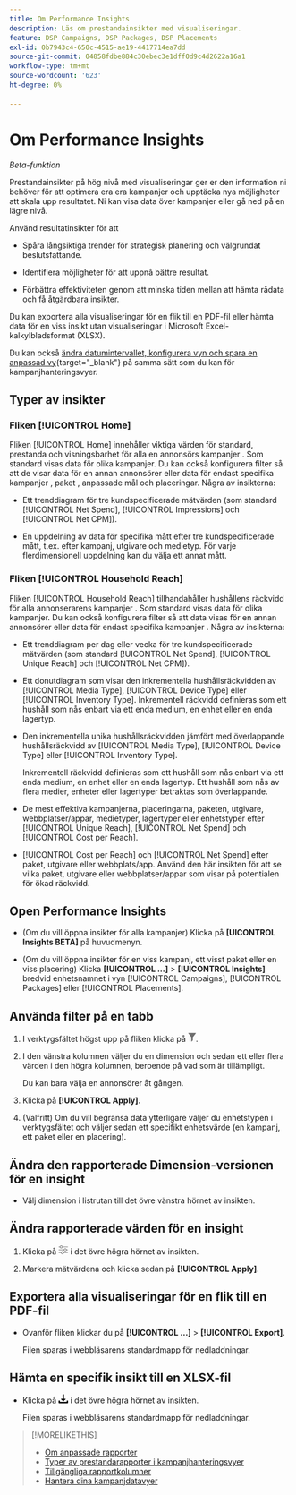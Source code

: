 ```yaml
---
title: Om Performance Insights
description: Läs om prestandainsikter med visualiseringar.
feature: DSP Campaigns, DSP Packages, DSP Placements
exl-id: 0b7943c4-650c-4515-ae19-4417714ea7dd
source-git-commit: 04858fdbe884c30ebec3e1dff0d9c4d2622a16a1
workflow-type: tm+mt
source-wordcount: '623'
ht-degree: 0%

---
```


# Om Performance Insights

*Beta-funktion*

<!-- Edit title and metadata as necessary -->

Prestandainsikter på hög nivå med visualiseringar ger er den information ni behöver för att optimera era era kampanjer och upptäcka nya möjligheter att skala upp resultatet. Ni kan visa data över kampanjer eller gå ned på en lägre nivå.

Använd resultatinsikter för att

* Spåra långsiktiga trender för strategisk planering och välgrundat beslutsfattande.

* Identifiera möjligheter för att uppnå bättre resultat.

* Förbättra effektiviteten genom att minska tiden mellan att hämta rådata och få åtgärdbara insikter.

Du kan exportera alla visualiseringar för en flik till en PDF-fil eller hämta data för en viss insikt utan visualiseringar i Microsoft Excel-kalkylbladsformat (XLSX).

Du kan också [ändra datumintervallet, konfigurera vyn och spara en anpassad vy](/help/dsp/campaign-management/reports/campaign-data-views-manage.md){target="_blank"} på samma sätt som du kan för kampanjhanteringsvyer.

## Typer av insikter

### Fliken [!UICONTROL Home]

Fliken [!UICONTROL Home] innehåller viktiga värden för standard, prestanda och visningsbarhet för alla en annonsörs kampanjer <!-- active only? -->. Som standard visas data för olika kampanjer. Du kan också konfigurera filter så att de visar data för en annan annonsörer eller data för endast specifika kampanjer <!-- active only? -->, paket <!-- active only? -->, anpassade mål och placeringar<!-- active only? -->. Några av insikterna:

* Ett trenddiagram för tre kundspecificerade mätvärden (som standard [!UICONTROL Net Spend], [!UICONTROL Impressions] och [!UICONTROL Net CPM]).

* En uppdelning av data för specifika mått efter tre kundspecificerade mått, t.ex. efter kampanj, utgivare och medietyp. För varje flerdimensionell uppdelning kan du välja ett annat mått.

### Fliken [!UICONTROL Household Reach]

Fliken [!UICONTROL Household Reach] tillhandahåller hushållens räckvidd för alla annonserarens kampanjer <!-- active only? -->. Som standard visas data för olika kampanjer. Du kan också konfigurera filter så att data visas för en annan annonsörer eller data för endast specifika kampanjer <!-- active only? -->. Några av insikterna:

* Ett trenddiagram per dag eller vecka för tre kundspecificerade mätvärden (som standard [!UICONTROL Net Spend], [!UICONTROL Unique Reach] och [!UICONTROL Net CPM]).

* Ett donutdiagram som visar den inkrementella hushållsräckvidden av [!UICONTROL Media Type], [!UICONTROL Device Type] eller [!UICONTROL Inventory Type]. Inkrementell räckvidd definieras som ett hushåll som nås enbart via ett enda medium, en enhet eller en enda lagertyp.

* Den inkrementella unika hushållsräckvidden jämfört med överlappande hushållsräckvidd av [!UICONTROL Media Type], [!UICONTROL Device Type] eller [!UICONTROL Inventory Type].

  Inkrementell räckvidd definieras som ett hushåll som nås enbart via ett enda medium, en enhet eller en enda lagertyp. Ett hushåll som nås av flera medier, enheter eller lagertyper betraktas som överlappande.

* De mest effektiva kampanjerna, placeringarna, paketen, utgivare, webbplatser/appar, medietyper, lagertyper eller enhetstyper efter [!UICONTROL Unique Reach], [!UICONTROL Net Spend] och [!UICONTROL Cost per Reach].

* [!UICONTROL Cost per Reach] och [!UICONTROL Net Spend] efter paket, utgivare eller webbplats/app. Använd den här insikten för att se vilka paket, utgivare eller webbplatser/appar som visar på potentialen för ökad räckvidd.

## Open Performance Insights

* (Om du vill öppna insikter för alla kampanjer) Klicka på **[UICONTROL Insights BETA]** på huvudmenyn.

* (Om du vill öppna insikter för en viss kampanj, ett visst paket eller en viss placering) Klicka **[!UICONTROL ...]** > **[!UICONTROL Insights]** bredvid enhetsnamnet i vyn [!UICONTROL Campaigns], [!UICONTROL Packages] eller [!UICONTROL Placements].

## Använda filter på en tabb

1. I verktygsfältet högst upp på fliken
klicka på ![Filterknappen](/help/dsp/assets/filter.png).

1. I den vänstra kolumnen väljer du en dimension och sedan ett eller flera värden i den högra kolumnen, beroende på vad som är tillämpligt.

   Du kan bara välja en annonsörer åt gången.

1. Klicka på **[!UICONTROL Apply]**.

1. (Valfritt) Om du vill begränsa data ytterligare väljer du enhetstypen i verktygsfältet och väljer sedan ett specifikt enhetsvärde (en kampanj, ett paket eller en placering).

## Ändra den rapporterade Dimension-versionen för en insight

* Välj dimension i listrutan till det övre vänstra hörnet av insikten.

## Ändra rapporterade värden för en insight

1. Klicka på ![Målinställningar](/help/dsp/assets/metric-settings.png "Målinställningar") i det övre högra hörnet av insikten.

1. Markera mätvärdena och klicka sedan på **[!UICONTROL Apply]**.

## Exportera alla visualiseringar för en flik till en PDF-fil

* Ovanför fliken klickar du på **[!UICONTROL ...]** > **[!UICONTROL Export]**.

  Filen sparas i webbläsarens standardmapp för nedladdningar.

## Hämta en specifik insikt till en XLSX-fil

* Klicka på ![Hämta](/help/creative/assets/download.png "Hämta") i det övre högra hörnet av insikten.

  Filen sparas i webbläsarens standardmapp för nedladdningar.

>[!MORELIKETHIS]
>
>* [Om anpassade rapporter](/help/dsp/reports/report-about.md)
>* [Typer av prestandarapporter i kampanjhanteringsvyer](/help/dsp/campaign-management/reports/campaign-reports-about.md)
>* [Tillgängliga rapportkolumner](/help/dsp/reports/report-columns.md)
>* [Hantera dina kampanjdatavyer](/help/dsp/campaign-management/reports/campaign-data-views-manage.md)
